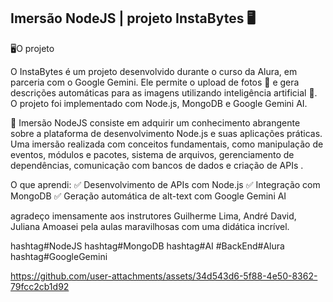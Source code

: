 ## Imersão NodeJS | projeto InstaBytes 🖥️

🖥️O projeto

O InstaBytes é um projeto desenvolvido durante o curso da Alura, em parceria com o Google Gemini. Ele permite o upload de fotos 📸 e gera descrições automáticas para as imagens utilizando inteligência artificial 🤖. O projeto foi implementado com Node.js, MongoDB e Google Gemini AI.


💠 Imersão NodeJS consiste em adquirir um conhecimento abrangente sobre a plataforma de desenvolvimento Node.js e suas aplicações práticas. Uma imersão realizada com conceitos fundamentais, como manipulação de eventos, módulos e pacotes, sistema de arquivos, gerenciamento de dependências, comunicação com bancos de dados e criação de APIs . 

O que aprendi:
✅ Desenvolvimento de APIs com Node.js
✅ Integração com MongoDB
✅ Geração automática de alt-text com Google Gemini AI

agradeço imensamente aos instrutores Guilherme Lima, André David, Juliana Amoasei pela aulas maravilhosas com uma didática incrível.

hashtag#NodeJS hashtag#MongoDB hashtag#AI #BackEnd#Alura hashtag#GoogleGemini



https://github.com/user-attachments/assets/34d543d6-5f88-4e50-8362-79fcc2cb1d92

